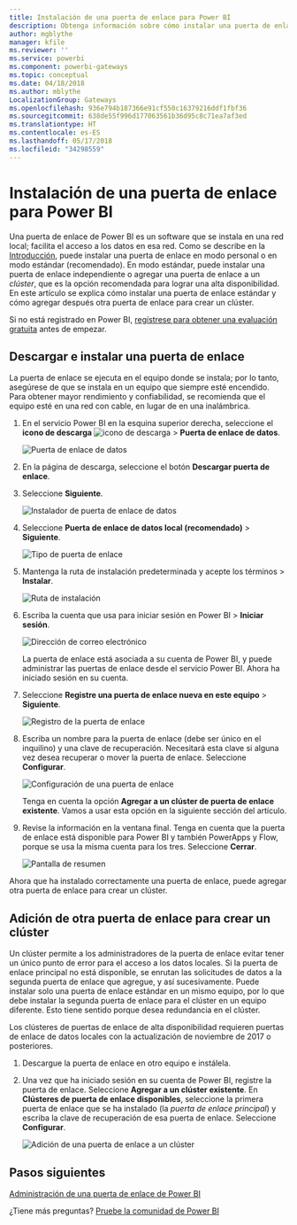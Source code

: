 ```yaml
---
title: Instalación de una puerta de enlace para Power BI
description: Obtenga información sobre cómo instalar una puerta de enlace para que pueda conectarse a datos locales en Power BI.
author: mgblythe
manager: kfile
ms.reviewer: ''
ms.service: powerbi
ms.component: powerbi-gateways
ms.topic: conceptual
ms.date: 04/18/2018
ms.author: mblythe
LocalizationGroup: Gateways
ms.openlocfilehash: 936e794b187366e91cf550c16379216ddf1fbf36
ms.sourcegitcommit: 638de55f996d177063561b36d95c8c71ea7af3ed
ms.translationtype: HT
ms.contentlocale: es-ES
ms.lasthandoff: 05/17/2018
ms.locfileid: "34298559"
---
```

# <a name="install-a-gateway-for-power-bi"></a>Instalación de una puerta de enlace para Power BI

Una puerta de enlace de Power BI es un software que se instala en una red local; facilita el acceso a los datos en esa red. Como se describe en la [Introducción](service-gateway-getting-started.md), puede instalar una puerta de enlace en modo personal o en modo estándar (recomendado). En modo estándar, puede instalar una puerta de enlace independiente o agregar una puerta de enlace a un *clúster*, que es la opción recomendada para lograr una alta disponibilidad. En este artículo se explica cómo instalar una puerta de enlace estándar y cómo agregar después otra puerta de enlace para crear un clúster.

Si no está registrado en Power BI, [regístrese para obtener una evaluación gratuita](https://app.powerbi.com/signupredirect?pbi_source=web) antes de empezar.


## <a name="download-and-install-a-gateway"></a>Descargar e instalar una puerta de enlace

La puerta de enlace se ejecuta en el equipo donde se instala; por lo tanto, asegúrese de que se instala en un equipo que siempre esté encendido. Para obtener mayor rendimiento y confiabilidad, se recomienda que el equipo esté en una red con cable, en lugar de en una inalámbrica.

1. En el servicio Power BI en la esquina superior derecha, seleccione el **icono de descarga** ![icono de descarga](media/service-gateway-install/icon-download.png) > **Puerta de enlace de datos**.

    ![Puerta de enlace de datos](media/service-gateway-install/data-gateway.png)

2. En la página de descarga, seleccione el botón **Descargar puerta de enlace**.

3. Seleccione **Siguiente**.     

    ![Instalador de puerta de enlace de datos](media/service-gateway-install/gateway-installer.png)

4. Seleccione **Puerta de enlace de datos local (recomendado)** > **Siguiente**.

    ![Tipo de puerta de enlace](media/service-gateway-install/gateway-type.png)

5. Mantenga la ruta de instalación predeterminada y acepte los términos > **Instalar**.

    ![Ruta de instalación](media/service-gateway-install/install-path.png)

6. Escriba la cuenta que usa para iniciar sesión en Power BI > **Iniciar sesión**.

    ![Dirección de correo electrónico](media/service-gateway-install/email-address.png)

    La puerta de enlace está asociada a su cuenta de Power BI, y puede administrar las puertas de enlace desde el servicio Power BI. Ahora ha iniciado sesión en su cuenta.

7. Seleccione **Registre una puerta de enlace nueva en este equipo** > **Siguiente**.

    ![Registro de la puerta de enlace](media/service-gateway-install/register-gateway.png)

8. Escriba un nombre para la puerta de enlace (debe ser único en el inquilino) y una clave de recuperación. Necesitará esta clave si alguna vez desea recuperar o mover la puerta de enlace. Seleccione **Configurar**.

    ![Configuración de una puerta de enlace](media/service-gateway-install/configure-gateway.png)

    Tenga en cuenta la opción **Agregar a un clúster de puerta de enlace existente**. Vamos a usar esta opción en la siguiente sección del artículo.

9. Revise la información en la ventana final. Tenga en cuenta que la puerta de enlace está disponible para Power BI y también PowerApps y Flow, porque se usa la misma cuenta para los tres. Seleccione **Cerrar**.

    ![Pantalla de resumen](media/service-gateway-install/summary-screen.png)

Ahora que ha instalado correctamente una puerta de enlace, puede agregar otra puerta de enlace para crear un clúster.


## <a name="add-another-gateway-to-create-a-cluster"></a>Adición de otra puerta de enlace para crear un clúster

Un clúster permite a los administradores de la puerta de enlace evitar tener un único punto de error para el acceso a los datos locales. Si la puerta de enlace principal no está disponible, se enrutan las solicitudes de datos a la segunda puerta de enlace que agregue, y así sucesivamente. Puede instalar solo una puerta de enlace estándar en un mismo equipo, por lo que debe instalar la segunda puerta de enlace para el clúster en un equipo diferente. Esto tiene sentido porque desea redundancia en el clúster.

Los clústeres de puertas de enlace de alta disponibilidad requieren puertas de enlace de datos locales con la actualización de noviembre de 2017 o posteriores.

1. Descargue la puerta de enlace en otro equipo e instálela.

2. Una vez que ha iniciado sesión en su cuenta de Power BI, registre la puerta de enlace. Seleccione **Agregar a un clúster existente**. En **Clústeres de puerta de enlace disponibles**, seleccione la primera puerta de enlace que se ha instalado (la *puerta de enlace principal*) y escriba la clave de recuperación de esa puerta de enlace. Seleccione **Configurar**.

    ![Adición de una puerta de enlace a un clúster](media/service-gateway-install/add-cluster.png)


## <a name="next-steps"></a>Pasos siguientes

[Administración de una puerta de enlace de Power BI](service-gateway-manage.md)

¿Tiene más preguntas? [Pruebe la comunidad de Power BI](http://community.powerbi.com/)